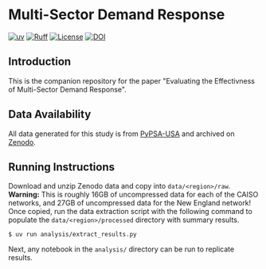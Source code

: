 # Multi-Sector Demand Response
[![uv](https://img.shields.io/endpoint?url=https://raw.githubusercontent.com/astral-sh/uv/main/assets/badge/v0.json)](https://github.com/astral-sh/uv) 
[![Ruff](https://img.shields.io/endpoint?url=https://raw.githubusercontent.com/astral-sh/ruff/main/assets/badge/v2.json)](https://github.com/astral-sh/ruff)
[![License](https://img.shields.io/badge/License-MIT-green.svg)](LICENSE)
[![DOI](https://zenodo.org/badge/DOI/10.5281/zenodo.14775955.svg)](https://doi.org/10.5281/zenodo.14775955)


## Introduction

This is the companion repository for the paper "Evaluating the Effectivness of Multi-Sector Demand Response".

## Data Availability 

All data generated for this study is from [PyPSA-USA](https://github.com/PyPSA/pypsa-usa/tree/master) and archived on [Zenodo](https://zenodo.org/records/14775955). 

## Running Instructions

Download and unzip Zenodo data and copy into `data/<region>/raw`. **Warning:** This is roughly 16GB of uncompressed data for each of the CAISO networks, and 27GB of uncompressed data for the New England network! Once copied, run the data extraction script with the following command to populate the `data/<region>/processed` directory with summary results. 

```
$ uv run analysis/extract_results.py 
```

Next, any notebook in the `analysis/` directory can be run to replicate results. 

